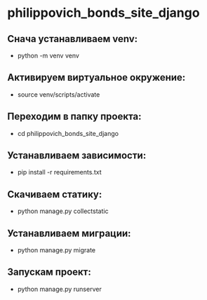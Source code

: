 # philippovich_bonds_site_django


## Снача устанавливаем venv:

- python -m venv venv

## Активируем виртуальное окружение:

- source venv/scripts/activate

## Переходим в папку проекта:

- cd philippovich_bonds_site_django

## Устанавливаем зависимости:

- pip install -r requirements.txt

## Скачиваем статику:

- python manage.py collectstatic

## Устанавливаем миграции:

- python manage.py migrate

## Запускам проект:

- python manage.py runserver
